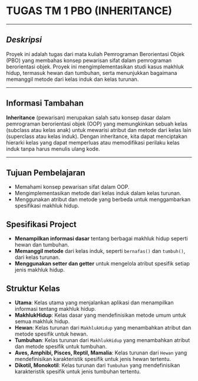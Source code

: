 # **TUGAS TM 1 PBO (INHERITANCE)**
___
##  **_Deskripsi_**
Proyek ini adalah tugas dari mata kuliah Pemrograman Berorientasi Objek (PBO) yang membahas konsep pewarisan sifat dalam pemrograman berorientasi objek. Proyek ini mengimplementasikan studi kasus makhluk hidup, termasuk hewan dan tumbuhan, serta menunjukkan bagaimana memanggil metode dari kelas induk dan kelas turunan.
___
## **Informasi Tambahan**
**Inheritance** (pewarisan) merupakan salah satu konsep dasar dalam pemrograman berorientasi objek (OOP) yang memungkinkan sebuah kelas (subclass atau kelas anak) untuk mewarisi atribut dan metode dari kelas lain (superclass atau kelas induk). Dengan inheritance, kita dapat menciptakan hierarki kelas yang dapat memperluas atau memodifikasi perilaku kelas induk tanpa harus menulis ulang kode.
___
## **Tujuan Pembelajaran**
- Memahami konsep pewarisan sifat dalam OOP.
- Mengimplementasikan metode dari kelas induk dalam kelas turunan.
- Menggunakan atribut dan metode yang berbeda untuk menggambarkan spesifikasi makhluk hidup.

## **Spesifikasi Project**
- **Menampilkan informasi dasar** tentang berbagai makhluk hidup seperti hewan dan tumbuhan.
- **Memanggil metode** dari kelas induk, seperti `bernafas()` dan `tumbuh()`, dari kelas turunan.
- **Menggunakan setter dan getter** untuk mengelola atribut spesifik setiap jenis makhluk hidup.

## **Struktur Kelas**
- **Utama**: Kelas utama yang menjalankan aplikasi dan menampilkan informasi tentang makhluk hidup.
- **MakhlukHidup**: Kelas dasar yang mendefinisikan metode umum untuk semua makhluk hidup.
- **Hewan**: Kelas turunan dari `MakhlukHidup` yang menambahkan atribut dan metode spesifik untuk hewan.
- **Tumbuhan**: Kelas turunan dari `MakhlukHidup` yang menambahkan atribut dan metode spesifik untuk tumbuhan.
- **Aves, Amphibi, Pisces, Reptil, Mamalia**: Kelas turunan dari `Hewan` yang mendefinisikan karakteristik spesifik untuk jenis hewan tertentu.
- **Dikotil, Monokotil**: Kelas turunan dari `Tumbuhan` yang mendefinisikan karakteristik spesifik untuk jenis tumbuhan tertentu.
